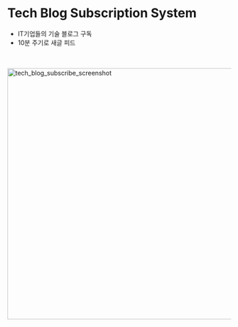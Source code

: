 # Tech Blog Subscription System
- IT기업들의 기술 블로그 구독 
- 10분 주기로 새글 피드
<br />
<br />
<img width="564" alt="tech_blog_subscribe_screenshot" src="https://user-images.githubusercontent.com/52299657/119099164-929fde00-ba51-11eb-8f1f-5ac6e03b67cf.png">
